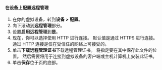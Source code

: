 
#### <a name="to-configure-remote-management-on-the-device"></a>在设备上配置远程管理
1. 在你的虚拟设备，转到**设备 > 配置**。
2. 向下滚动到**远程管理**部分。
3. 设置**启用远程管理**到**是**。
4. 现在，你可以选择使用 HTTP 进行连接。 默认值是通过 HTTPS 进行连接。 通过 HTTP 连接是仅在受信任的网络上可接受的。
5. 单击**下载远程管理证书**下载远程管理证书。 将指定要在其中保存此文件的位置。 然后需要将用于连接到虚拟设备的客户端或主机计算机上安装此证书。
6. 单击**保存**位于页的底部。

